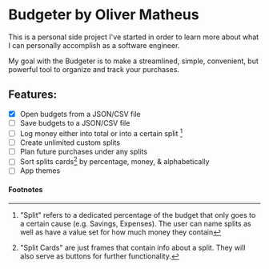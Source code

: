 # Budgeter by Oliver Matheus

This is a personal side project I've started in order to learn more about what I can personally accomplish as a software engineer.

My goal with the Budgeter is to make a streamlined, simple, convenient, but powerful tool to organize and track your purchases. 

## Features:
- [x] Open budgets from a JSON/CSV file
- [ ] Save budgets to a JSON/CSV file
- [ ] Log money either into total or into a certain split [^1]
- [ ] Create unlimited custom splits
- [ ] Plan future purchases under any splits
- [ ] Sort splits cards[^2] by percentage, money, & alphabetically
- [ ] App themes

#### Footnotes
[^1]: "Split" refers to a dedicated percentage of the budget that only goes to a certain cause (e.g. Savings, Expenses). 
  The user can name splits as well as have a value set for how much money they contain
[^2]: "Split Cards" are just frames that contain info about a split. They will also serve as buttons for further functionality.
